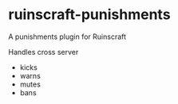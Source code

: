 # ruinscraft-punishments

A punishments plugin for Ruinscraft

Handles cross server

- kicks
- warns
- mutes
- bans
